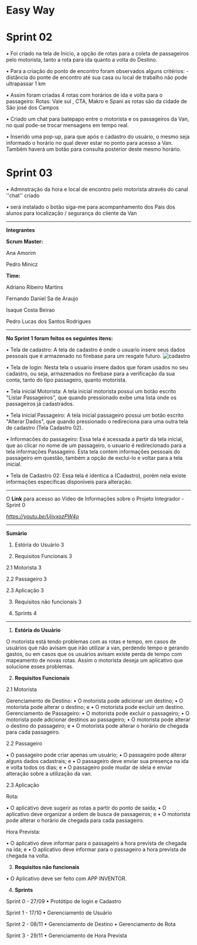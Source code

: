 # Easy Way



# Sprint 02

• Foi criado na tela de Inicio, a opção de rotas para a coleta de passageiros pelo motorista, tanto a rota para ida quanto a volta do Destino.

• Para a  criação do ponto de encontro foram observados alguns critérios: - distância do ponte de encontro até sua casa ou local de trabalho não pode ultrapassar 1 km 

• Assim foram criadas 4 rotas com horários de ida e volta para o passageiro: Rotas: Vale sul , CTA, Makro e Spani as rotas são da cidade de São josé dos Campos 

• Criado um chat para batepapo entre o motorista e os passageiros da Van, no qual pode-se trocar mensagens em tempo real.

• Inserido uma pop-up, para que após o cadastro do usuário, o mesmo seja informado o horário no qual dever estar no ponto para acesso a Van. Também haverá um botão para consulta posterior deste mesmo horário.

# Sprint 03

• Admnstração da hora e local de encontro pelo motorista através do canal ''chat'' criado 

• será instalado o botão siga-me para acompanhamento dos Pais dos alunos para localização / segurança do cliente da Van

 
__________________________________________________________________________________________________________________________



**Integrantes**

**Scrum Master:**


Ana Amorim

Pedro Minicz


**Time:**

Adriano Ribeiro Martins

Fernando Daniel Sa de Araujo

Isaque Costa Beirao

Pedro Lucas dos Santos Rodrigues


__________________________________________________________________________________________________________________________________________________

**No Sprint 1  foram feitos os seguintes itens:**


•   Tela de cadastro:
A tela de cadastro é onde o usuario insere seus dados pessoais que é armazenado no firebase para um resgate futuro.
![cadastro](https://gitlab.com/adrianormFatec/easyway2/-/blob/master/WhatsApp_Image_2020-10-18_at_17.02.01.jpeg)

•   Tela de login:
Nesta tela o usuario insere dados que foram usados no seu cadastro, ou seja, armazenados no firebase para a verificação da sua conta, 
tanto do tipo passageiro, quanto motorista.

•   Tela inicial Motorista:
A tela inicial motorista possui um botão escrito "Listar Passageiros", que quando pressionado exibe uma lista onde os passageiros já cadastrados.

•   Tela inicial Passageiro:
A tela inicial passageiro possui um botão escrito "Alterar Dados", que quando pressionado o redireciona para uma 
outra tela de cadastro (Tela Cadastro 02).

•   Informacões do passageiro:
Essa tela é acessada a partir da tela inicial, que ao clicar no nome de um passageiro, o usuario é redirecionado para a tela informações Passageiro.
Esta tela contem informações pessoais do passageiro em questão, também a opção de exclui-lo e voltar para a tela inicial.

•   Tela de Cadastro 02:
Essa tela é identica a (Cadastro), porém nela existe informações especificas disponiveis para alteração.



__________________________________________________________________________________________________________________________________________________







O **Link** para acesso ao Vídeo de Informações sobre o Projeto Integrador - Sprint 0

_https://youtu.be/UjivxozPW4o_




____________________________________________________________________________



**Sumário**

1.	Estória do Usuário  3

2.	Requisitos Funcionais	3

2.1 Motorista	3

2.2 Passageiro	3

2.3 Aplicação	3

3.	Requisitos não funcionais	3

4.	Sprints	4

__________________________________________________________________________________________________________________________________________________
1.  **Estória do Usuário**

O motorista está tendo problemas com as rotas e tempo, em casos de usuários que não avisam que irão utilizar a van, perdendo tempo e gerando gastos, ou em casos que os usuários avisam existe perda de tempo com mapeamento de novas rotas. Assim o motorista deseja um aplicativo que solucione esses problemas.

2.  **Requisitos Funcionais**

2.1 Motorista

Gerenciamento de Destino:
•	O motorista pode adicionar um destino;
•	O motorista pode alterar o destino; e
•	O motorista pode excluir um destino.
Gerenciamento de Passageiro:
•	O motorista pode excluir o passageiro;
•	O motorista pode adicionar destinos ao passageiro;
•	O motorista pode alterar o destino do passageiro; e
•	O motorista pode alterar o horário de chegada para cada passageiro.

2.2 Passageiro

•	O passageiro pode criar apenas um usuário;
•	O passageiro pode alterar alguns dados cadastrais; e
•	O passageiro deve enviar sua presença na ida e volta todos os dias; e
•	O passageiro pode mudar de ideia e enviar alteração sobre a utilização da van.

2.3 Aplicação

Rota:

•	O aplicativo deve sugerir as rotas a partir do ponto de saída;
•	O aplicativo deve organizar a ordem de busca de passageiros; e
•	O motorista pode alterar o horário de chegada para cada passageiro.

Hora Prevista:

•	O aplicativo deve informar para o passageiro a hora prevista de chegada na ida; e
•	O aplicativo deve informar para o passageiro a hora prevista de chegada na volta.

3.	**Requisitos não funcionais**

•	O Aplicativo deve ser feito com APP INVENTOR.


4.	**Sprints**

Sprint 0 - 27/09
•	Protótipo de login e Cadastro

Sprint 1 - 17/10
•	Gerenciamento de Usuário

Sprint 2 - 08/11
•	Gerenciamento de Destino 
•	Gerenciamento de Rota 

Sprint 3 - 29/11
•	Gerenciamento de Hora Prevista


